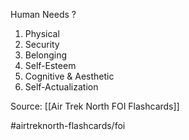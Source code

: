 Human Needs
?
1. Physical
2. Security
3. Belonging
4. Self-Esteem
5. Cognitive & Aesthetic
6. Self-Actualization


Source: [[Air Trek North FOI Flashcards]]

#airtreknorth-flashcards/foi